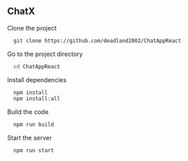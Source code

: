 
## ChatX

Clone the project

```bash
  git clone https://github.com/deadland2002/ChatAppReact
```

Go to the project directory

```bash
  cd ChatAppReact
```

Install dependencies

```bash
  npm install
  npm install:all
```

Build the code

```bash
  npm run build
```


Start the server

```bash
  npm run start
```

